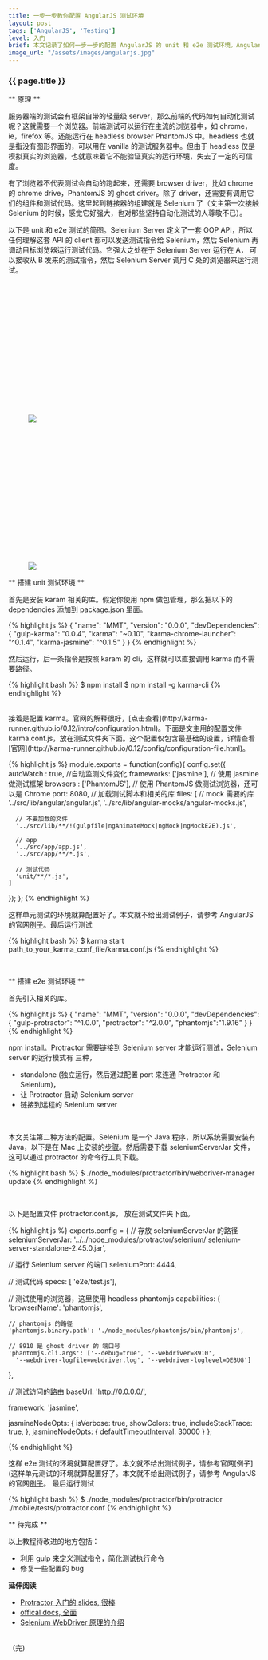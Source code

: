 ```yaml
---
title: 一步一步教你配置 AngularJS 测试环境
layout: post
tags: ['AngularJS', 'Testing']
level: 入门
brief: 本文记录了如何一步一步的配置 AngularJS 的 unit 和 e2e 测试环境。AngularJS 的测试会用到 protractor, Jasmine, PhantomJS, ghost driver, Selenium 等库。文中会简要的描述它们之间的关系。希望读者可以参考本文顺利搭建测试环境，少走弯路。
image_url: "/assets/images/angularjs.jpg"
---
```

<h3 class="graf--h3"> {{ page.title }}</h3>

** 原理 **

服务器端的测试会有框架自带的轻量级 server，那么前端的代码如何自动化测试呢？这就需要一个浏览器。前端测试可以运行在主流的浏览器中，如 chrome，ie，firefox 等。还能运行在 headless browser PhantomJS 中。headless 也就是指没有图形界面的，可以用在 vanilla 的测试服务器中。但由于 headless 仅是模拟真实的浏览器，也就意味着它不能验证真实的运行环境，失去了一定的可信度。

有了浏览器不代表测试会自动的跑起来，还需要 browser driver，比如 chrome 的 chrome drive，PhantomJS 的 ghost driver。除了 driver，还需要有调用它们的组件和测试代码。这里起到链接器的组建就是 Selenium 了（文主第一次接触 Selenium 的时候，感觉它好强大，也对那些坚持自动化测试的人尊敬不已）。

以下是 unit 和 e2e 测试的简图。Selenium Server 定义了一套 OOP API，所以任何理解这套 API 的 client 都可以发送测试指令给 Selenium，然后 Selenium 再调动目标浏览器运行测试代码。它强大之处在于 Selenium Server 运行在 A， 可以接收从 B 发来的测试指令，然后 Selenium Server 调用 C 处的浏览器来运行测试。

<figure class="graf--figure">
  <div class="aspectRatioPlaceholder is-locked" style="max-width: 620px; max-height: 388px;">
    <div class="aspect-ratio-fill" style="padding-bottom: 62.6%;"></div>
    <img class="graf-image" src="{{ site.url }}/assets/images/karma_test_diagram.png">
  </div>
</figure>

<figure class="graf--figure">
  <div class="aspectRatioPlaceholder is-locked" style="max-width: 620px; max-height: 388px;">
    <div class="aspect-ratio-fill" style="padding-bottom: 62.6%;"></div>
    <img class="graf-image" src="{{ site.url }}/assets/images/protractor_test_diagram.png">
  </div>
</figure>

** 搭建 unit 测试环境 **

首先是安装 karam 相关的库。假定你使用 npm 做包管理，那么把以下的 dependencies 添加到 package.json 里面。

{% highlight js %}
{
  "name": "MMT",
  "version": "0.0.0",
  "devDependencies": {
    "gulp-karma": "0.0.4",
    "karma": "~0.10",
    "karma-chrome-launcher": "^0.1.4",
    "karma-jasmine": "^0.1.5"
    }
}
{% endhighlight %}

然后运行，后一条指令是按照 karam 的 cli，这样就可以直接调用 karma 而不需要路径。

{% highlight bash %}
$ npm install
$ npm install -g karma-cli
{% endhighlight %}

<br />
接着是配置 karma。官网的解释很好，[点击查看](http://karma-runner.github.io/0.12/intro/configuration.html)。下面是文主用的配置文件 karma.conf.js，放在测试文件夹下面。这个配置仅包含最基础的设置，详情查看[官网](http://karma-runner.github.io/0.12/config/configuration-file.html)。

{% highlight js %}
module.exports = function(config){
  config.set({
    autoWatch : true, //自动监测文件变化
    frameworks: ['jasmine'], // 使用 jasmine 做测试框架
    browsers : ['PhantomJS'], // 使用 PhantomJS 做测试浏览器，还可以是 Chrome
    port: 8080,
    // 加载测试脚本和相关的库
    files: [
      // mock 需要的库
      '../src/lib/angular/angular.js',
      '../src/lib/angular-mocks/angular-mocks.js',
      
      // 不要加载的文件
      '../src/lib/**/!(gulpfile|ngAnimateMock|ngMock|ngMockE2E).js',

      // app 
      '../src/app/app.js',
      '../src/app/**/*.js',

      // 测试代码
      'unit/**/*.js',
    ]
  });
};
{% endhighlight %}

这样单元测试的环境就算配置好了。本文就不给出测试例子，请参考 AngularJS 的官网[例子](https://docs.angularjs.org/guide/unit-testing)。最后运行测试

{% highlight bash %}
$ karma start path_to_your_karma_conf_file/karma.conf.js
{% endhighlight %}

<br />

** 搭建 e2e 测试环境 **

首先引入相关的库。

{% highlight js %}
{
  "name": "MMT",
  "version": "0.0.0",
  "devDependencies": {
    "gulp-protractor": "^1.0.0",
    "protractor": "^2.0.0",
    "phantomjs":"1.9.16"
    }
}
{% endhighlight %}

npm install。Protractor 需要链接到 Selenium server 才能运行测试，Selenium server 的运行模式有 三种，

- standalone (独立运行，然后通过配置 port 来连通 Protractor 和 Selenium)，
- 让 Protractor 启动 Selenium server
- 链接到远程的 Selenium server

<br />

本文关注第二种方法的配置。Selenium 是一个 Java 程序，所以系统需要安装有 Java，以下是在 Mac 上安装的[步骤](https://www.java.com/en/download/help/index_installing.xml)。然后需要下载 seleniumServerJar 文件，这可以通过 protractor 的命令行工具下载。

{% highlight bash %}
$ ./node_modules/protractor/bin/webdriver-manager update
{% endhighlight %}

<br />

以下是配置文件 protractor.conf.js， 放在测试文件夹下面。

{% highlight js %}
exports.config = {
  // 存放 seleniumServerJar 的路径
  seleniumServerJar: '../../node_modules/protractor/selenium/
    selenium-server-standalone-2.45.0.jar',

  // 运行 Selenium server 的端口
  seleniumPort: 4444,

  // 测试代码
  specs: [ 'e2e/test.js'],

  // 测试使用的浏览器，这里使用 headless phantomjs
  capabilities: {
    'browserName': 'phantomjs',

    // phantomjs 的路径
    'phantomjs.binary.path': './node_modules/phantomjs/bin/phantomjs',

    // 8910 是 ghost driver 的 端口号
    'phantomjs.cli.args': ['--debug=true', '--webdriver=8910', 
      '--webdriver-logfile=webdriver.log', '--webdriver-loglevel=DEBUG']
  },

  // 测试访问的路由
  baseUrl: 'http://0.0.0.0/',

  framework: 'jasmine',

  jasmineNodeOpts: {
    isVerbose: true,
    showColors: true,
    includeStackTrace: true,
  },
  jasmineNodeOpts: {
    defaultTimeoutInterval: 30000
  }
};

{% endhighlight %}

这样 e2e 测试的环境就算配置好了。本文就不给出测试例子，请参考官网[例子](这样单元测试的环境就算配置好了。本文就不给出测试例子，请参考 AngularJS 的官网[例子](https://docs.angularjs.org/guide/unit-testing)。 最后运行测试

{% highlight bash %}
$ ./node_modules/protractor/bin/protractor ./mobile/tests/protractor.conf
{% endhighlight %}

** 待完成 **

以上教程待改进的地方包括：

- 利用 gulp 来定义测试指令，简化测试执行命令
- 修复一些配置的 bug 

**延伸阅读**

- [Protractor 入门的 slides, 很棒](http://ramonvictor.github.io/protractor/slides/#/1)
- [offical docs, 全面](https://github.com/angular/protractor/tree/master/docs)
- [Selenium WebDriver 原理的介绍](http://www.aosabook.org/en/selenium.html)

<br />
（完)
